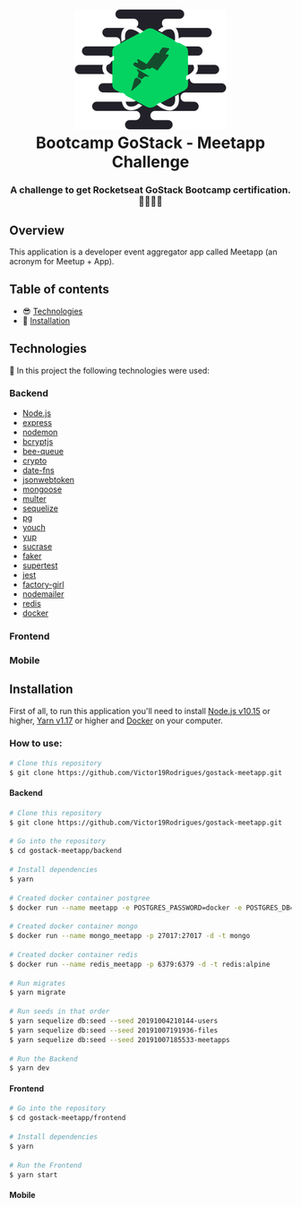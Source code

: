 <h1 align="center">
    <img alt="Bootcamp GoStack" src="https://github.com/Victor19Rodrigues/gostack-meetapp/blob/master/assets/logo-bootcamp.svg" />
    <br />
    Bootcamp GoStack - Meetapp Challenge
</h1>

<h3 align="center">
    A challenge to get Rocketseat GoStack Bootcamp certification. 👨🏻‍🚀🚀
</h3>

## Overview

This application is a developer event aggregator app called Meetapp (an acronym for Meetup + App).

## Table of contents

- :sunglasses: [Technologies](#technologies)
- :floppy_disk: [Installation](#installation)

## Technologies

:hammer: In this project the following technologies were used:

### Backend

- [Node.js](https://nodejs.org)
- [express](https://expressjs.com/)
- [nodemon](https://nodemon.io/)
- [bcryptjs](https://github.com/dcodeIO/bcrypt.js/tree/master/dist)
- [bee-queue](https://bee-queue.com/)
- [crypto](https://nodejs.org/api/crypto.html)
- [date-fns](https://date-fns.org/)
- [jsonwebtoken](https://github.com/auth0/node-jsonwebtoken)
- [mongoose](https://mongoosejs.com/)
- [multer](https://github.com/expressjs/multer)
- [sequelize](https://sequelize.org/)
- [pg](https://node-postgres.com/)
- [youch](https://github.com/poppinss/youch)
- [yup](https://github.com/jquense/yup)
- [sucrase](https://sucrase.io/)
- [faker](https://github.com/marak/Faker.js/)
- [supertest](https://github.com/visionmedia/supertest)
- [jest](https://jestjs.io/)
- [factory-girl](https://github.com/aexmachina/factory-girl)
- [nodemailer](https://nodemailer.com/about/)
- [redis](https://redis.io/)
- [docker](https://www.docker.com/docker-community)

### Frontend

### Mobile

## Installation

First of all, to run this application you'll need to install [Node.js v10.15](https://nodejs.org) or higher, [Yarn v1.17](https://yarnpkg.com/lang/en/) or higher and [Docker](https://www.docker.com/docker-community) on your computer.

### How to use:

```bash
# Clone this repository
$ git clone https://github.com/Victor19Rodrigues/gostack-meetapp.git
```

#### Backend

```bash
# Clone this repository
$ git clone https://github.com/Victor19Rodrigues/gostack-meetapp.git

# Go into the repository
$ cd gostack-meetapp/backend

# Install dependencies
$ yarn

# Created docker container postgree
$ docker run --name meetapp -e POSTGRES_PASSWORD=docker -e POSTGRES_DB=meetapp -p 5432:5432 -d postgres

# Created docker container mongo
$ docker run --name mongo_meetapp -p 27017:27017 -d -t mongo

# Created docker container redis
$ docker run --name redis_meetapp -p 6379:6379 -d -t redis:alpine

# Run migrates
$ yarn migrate

# Run seeds in that order
$ yarn sequelize db:seed --seed 20191004210144-users
$ yarn sequelize db:seed --seed 20191007191936-files
$ yarn sequelize db:seed --seed 20191007185533-meetapps

# Run the Backend
$ yarn dev
```

#### Frontend

```bash
# Go into the repository
$ cd gostack-meetapp/frontend

# Install dependencies
$ yarn

# Run the Frontend
$ yarn start
```

#### Mobile
